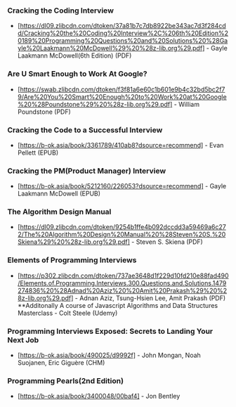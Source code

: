 ### Cracking the Coding Interview
* [https://dl09.zlibcdn.com/dtoken/37a81b7c7db8922be343ac7d3f284cdd/Cracking%20the%20Coding%20Interview%2C%206th%20Edition%20189%20Programming%20Questions%20and%20Solutions%20%28Gayle%20Laakmann%20McDowell%29%20%28z-lib.org%29.pdf] - Gayle Laakmann McDowell(6th Edition)&rlm; (PDF)


### Are U Smart Enough to Work At Google?
* [https://swab.zlibcdn.com/dtoken/f3f81a6e60c1b601e9b4c32bd5bc2f79/Are%20You%20Smart%20Enough%20to%20Work%20at%20Google%20%28Poundstone%29%20%28z-lib.org%29.pdf] - William Poundstone&rlm; (PDF)


### Cracking the Code to a Successful Interview
* [https://b-ok.asia/book/3361789/410ab8?dsource=recommend] - Evan Pellett&rlm; (EPUB)


### Cracking the PM(Product Manager) Interview
* [https://b-ok.asia/book/5212160/226053?dsource=recommend] - Gayle Laakmann McDowell&rlm; (EPUB)


### The Algorithm Design Manual
 * [https://dl09.zlibcdn.com/dtoken/9254b1ffe4b092dccdd3a59469a6c272/The%20Algorithm%20Design%20Manual%20%28Steven%20S.%20Skiena%29%20%28z-lib.org%29.pdf] - Steven S. Skiena&rlm; (PDF)


 ### Elements of Programming Interviews
 * [https://p302.zlibcdn.com/dtoken/737ae3648d1f229d10fd210e88fad490/Elements.of.Programming.Interviews.300.Questions.and.Solutions.1479274836%20%28Adnad%20Aziz%20%20Amit%20Prakash%29%20%28z-lib.org%29.pdf] - Adnan Aziz, Tsung-Hsien Lee, Amit Prakash&rlm; (PDF)
            **Additonally A course of Javascript Algorithms and Data Structures Masterclass - Colt Steele&rlm; (Udemy)


### Programming Interviews Exposed: Secrets to Landing Your Next Job
* [https://b-ok.asia/book/490025/d9992f] - John Mongan, Noah Suojanen, Eric Giguère&rlm; (CHM)


### Programming Pearls(2nd Edition)
* [https://b-ok.asia/book/3400048/00baf4] - Jon Bentley&rlm;